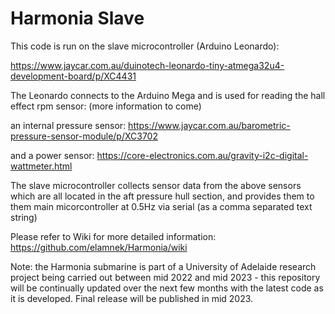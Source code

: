 # Harmonia Slave
This code is run on the slave microcontroller (Arduino Leonardo):

https://www.jaycar.com.au/duinotech-leonardo-tiny-atmega32u4-development-board/p/XC4431

The Leonardo connects to the Arduino Mega and is used for reading the hall effect rpm sensor:
(more information to come) 

an internal pressure sensor:
https://www.jaycar.com.au/barometric-pressure-sensor-module/p/XC3702

and a power sensor:
https://core-electronics.com.au/gravity-i2c-digital-wattmeter.html

The slave microcontroller collects sensor data from the above sensors which are all located in the aft pressure hull section, and provides them to them main micorcontroller at 0.5Hz via serial (as a comma separated text string)

Please refer to Wiki for more detailed information:
https://github.com/elamnek/Harmonia/wiki

Note: the Harmonia submarine is part of a University of Adelaide research project being carried out between mid 2022 and mid 2023 - this repository will be continually updated over the next few months with the latest code as it is developed. Final release will be published in mid 2023.
